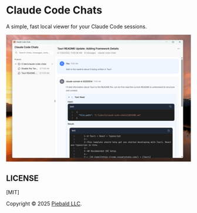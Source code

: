 # Claude Code Chats

A simple, fast local viewer for your Claude Code sessions.

![Screenshot of Claude Code Chats](./assets/screenshot.png)

## LICENSE

[MIT]

Copyright &copy; 2025 [Piebald LLC](https://piebald.ai).
